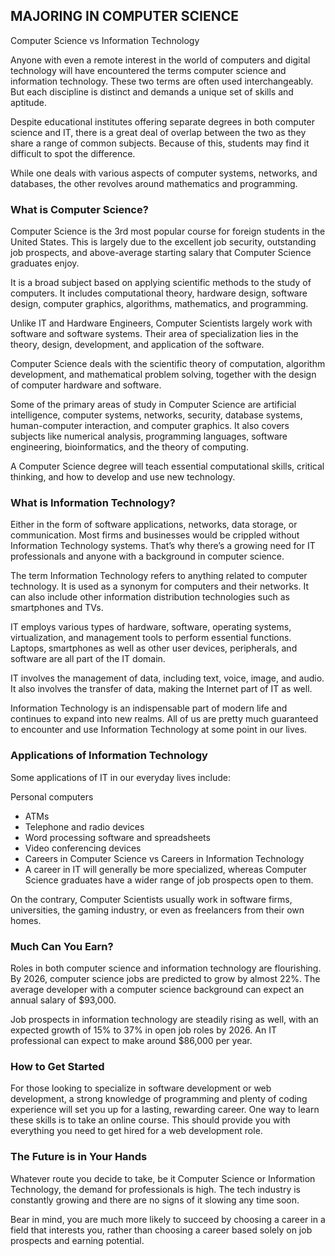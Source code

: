 ## MAJORING IN COMPUTER SCIENCE

Computer Science vs Information Technology

Anyone with even a remote interest in the world of computers and digital technology will have encountered the terms computer science and information technology. These two terms are often used interchangeably. But each discipline is distinct and demands a unique set of skills and aptitude.

Despite educational institutes offering separate degrees in both computer science and IT, there is a great deal of overlap between the two as they share a range of common subjects. Because of this, students may find it difficult to spot the difference.

While one deals with various aspects of computer systems, networks, and databases, the other revolves around mathematics and programming.

### What is Computer Science?
Computer Science is the 3rd most popular course for foreign students in the United States. This is largely due to the excellent job security, outstanding job prospects, and above-average starting salary that Computer Science graduates enjoy.

It is a broad subject based on applying scientific methods to the study of computers. It includes computational theory, hardware design, software design, computer graphics, algorithms, mathematics, and programming.

Unlike IT and Hardware Engineers, Computer Scientists largely work with software and software systems. Their area of specialization lies in the theory, design, development, and application of the software.

Computer Science deals with the scientific theory of computation, algorithm development, and mathematical problem solving, together with the design of computer hardware and software.

Some of the primary areas of study in Computer Science are artificial intelligence, computer systems, networks, security, database systems, human-computer interaction, and computer graphics. It also covers subjects like numerical analysis, programming languages, software engineering, bioinformatics, and the theory of computing.

A Computer Science degree will teach essential computational skills, critical thinking, and how to develop and use new technology.

### What is Information Technology?
Either in the form of software applications, networks, data storage, or communication. Most firms and businesses would be crippled without Information Technology systems. That’s why there’s a growing need for IT professionals and anyone with a background in computer science.

The term Information Technology refers to anything related to computer technology. It is used as a synonym for computers and their networks. It can also include other information distribution technologies such as smartphones and TVs.

IT employs various types of hardware, software, operating systems, virtualization, and management tools to perform essential functions. Laptops, smartphones as well as other user devices, peripherals, and software are all part of the IT domain.

IT involves the management of data, including text, voice, image, and audio. It also involves the transfer of data, making the Internet part of IT as well.

Information Technology is an indispensable part of modern life and continues to expand into new realms. All of us are pretty much guaranteed to encounter and use Information Technology at some point in our lives.

### Applications of Information Technology
Some applications of IT in our everyday lives include:

Personal computers
- ATMs
- Telephone and radio devices
- Word processing software and spreadsheets
- Video conferencing devices
- Careers in Computer Science vs Careers in Information Technology
- A career in IT will generally be more specialized, whereas Computer Science graduates have a wider range of job prospects open to them.

On the contrary, Computer Scientists usually work in software firms, universities, the gaming industry, or even as freelancers from their own homes.

### Much Can You Earn?
Roles in both computer science and information technology are flourishing. By 2026, computer science jobs are predicted to grow by almost 22%. The average developer with a computer science background can expect an annual salary of $93,000.

Job prospects in information technology are steadily rising as well, with an expected growth of 15% to 37% in open job roles by 2026. An IT professional can expect to make around $86,000 per year.

### How to Get Started
For those looking to specialize in software development or web development, a strong knowledge of programming and plenty of coding experience will set you up for a lasting, rewarding career. One way to learn these skills is to take an online course. This should provide you with everything you need to get hired for a web development role.

### The Future is in Your Hands
Whatever route you decide to take, be it Computer Science or Information Technology, the demand for professionals is high. The tech industry is constantly growing and there are no signs of it slowing any time soon.

Bear in mind, you are much more likely to succeed by choosing a career in a field that interests you, rather than choosing a career based solely on job prospects and earning potential.

